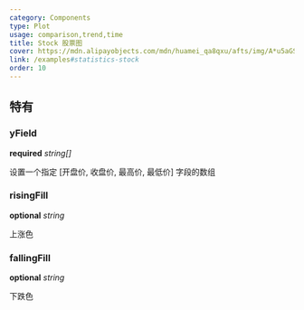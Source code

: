 ```yaml
---
category: Components
type: Plot
usage: comparison,trend,time
title: Stock 股票图
cover: https://mdn.alipayobjects.com/mdn/huamei_qa8qxu/afts/img/A*u5aGSoyRDN8AAAAAAAAAAAAADmJ7AQ
link: /examples#statistics-stock
order: 10
---
```


## 特有

### yField

<description>**required** _string[]_</description>

设置一个指定 [开盘价, 收盘价, 最高价, 最低价] 字段的数组

### risingFill

<description>**optional** _string_</description>

上涨色

### fallingFill

<description>**optional** _string_</description>

下跌色
